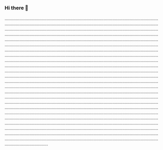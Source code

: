 ### Hi there 👋

...................................................................................................................................................................................................................................................................................................................................................................................................................................................................................................................................................................................................................................................................................................................................................................................................................................................................................................................................................................................................................................................................................................................................................................................................................................................................................................................................................................................................................................................................................................................................................................................................................................................................................................................................................................................................................................................................................................................................................................................................................................................................................................................................................................................................................................................................................................................................................................................................................................................................................................................................................................................................................................................................................................................................................................................................................................................................................................................................................................................................................................................................................................................................